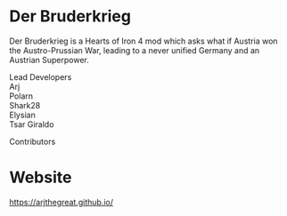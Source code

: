 # Der Bruderkrieg
Der Bruderkrieg is a Hearts of Iron 4 mod which asks what if Austria won the Austro-Prussian War, leading to a never unified Germany and an Austrian Superpower.


Lead Developers <br />
Arj <br />
Polarn <br />
Shark28 <br />
Elysian <br />
Tsar Giraldo <br />

Contributors
######

# Website
https://arjthegreat.github.io/

